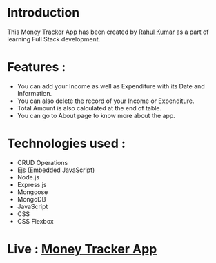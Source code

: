 # Introduction
This Money Tracker App has been created by [Rahul Kumar](https://linkedin.com/in/rahulkumarpahwa) as a part of learning Full Stack development.

# Features :
- You can add your Income as well as Expenditure with its Date and Information.
- You can also delete the record of your Income or Expenditure.
- Total Amount is also calculated at the end of table.
- You can go to About page to know more about the app.

# Technologies used :
- CRUD Operations
- Ejs (Embedded JavaScript)
- Node.js
- Express.js
- Mongoose
- MongoDB
- JavaScript
- CSS
- CSS Flexbox

# Live : [Money Tracker App](https://money-tracker-app-by-rahul.onrender.com/)
